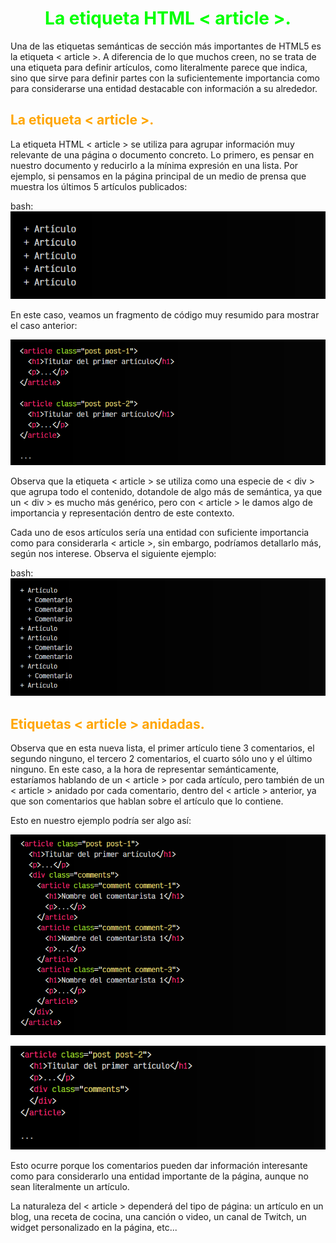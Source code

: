 # <span style="color:lime"><center>La etiqueta HTML < article >.<center></center></span>

Una de las etiquetas semánticas de sección más importantes de HTML5 es la etiqueta < article >. A diferencia de lo que muchos creen, no se trata de una etiqueta para definir artículos, como literalmente parece que indica, sino que sirve para definir partes con la suficientemente importancia como para considerarse una entidad destacable con información a su alrededor.

## <span style="color:orange">La etiqueta < article >.</span>
La etiqueta HTML < article > se utiliza para agrupar información muy relevante de una página o documento concreto. Lo primero, es pensar en nuestro documento y reducirlo a la mínima expresión en una lista. Por ejemplo, si pensamos en la página principal de un medio de prensa que muestra los últimos 5 artículos publicados:

bash:
![alt text](./imagenes-la-etiqueta-html-article/image.png)

En este caso, veamos un fragmento de código muy resumido para mostrar el caso anterior:

![alt text](./imagenes-la-etiqueta-html-article/image-1.png)

Observa que la etiqueta < article > se utiliza como una especie de < div > que agrupa todo el contenido, dotandole de algo más de semántica, ya que un < div > es mucho más genérico, pero con < article > le damos algo de importancia y representación dentro de este contexto.

Cada uno de esos artículos sería una entidad con suficiente importancia como para considerarla < article >, sin embargo, podríamos detallarlo más, según nos interese. Observa el siguiente ejemplo:

bash:
![alt text](./imagenes-la-etiqueta-html-article/image-2.png)

## <span style="color:orange">Etiquetas < article > anidadas.</span>
Observa que en esta nueva lista, el primer artículo tiene 3 comentarios, el segundo ninguno, el tercero 2 comentarios, el cuarto sólo uno y el último ninguno. En este caso, a la hora de representar semánticamente, estaríamos hablando de un < article > por cada artículo, pero también de un < article > anidado por cada comentario, dentro del < article > anterior, ya que son comentarios que hablan sobre el artículo que lo contiene.

Esto en nuestro ejemplo podría ser algo así:

![alt text](./imagenes-la-etiqueta-html-article/image-3.png)

![alt text](./imagenes-la-etiqueta-html-article/image-4.png)

Esto ocurre porque los comentarios pueden dar información interesante como para considerarlo una entidad importante de la página, aunque no sean literalmente un artículo.

La naturaleza del < article > dependerá del tipo de página: un artículo en un blog, una receta de cocina, una canción o video, un canal de Twitch, un widget personalizado en la página, etc...

